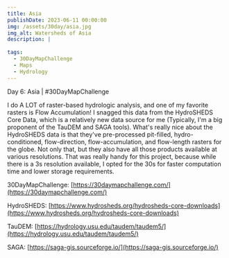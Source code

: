 ```yaml
---
title: Asia
publishDate: 2023-06-11 00:00:00
img: /assets/30day/asia.jpg
img_alt: Watersheds of Asia
description: |
  
tags:
  - 30DayMapChallenge
  - Maps
  - Hydrology
---
```


Day 6: Asia | #30DayMapChallenge

I do A LOT of raster-based hydrologic analysis, and one of my favorite rasters is Flow Accumulation!  I snagged this data from the HydroSHEDS Core Data, which is a relatively new data source for me (Typically, I'm a big proponent of the TauDEM and SAGA tools).  What's really nice about the HydroSHEDS data is that they've pre-processed pit-filled, hydro-conditioned, flow-direction, flow-accumulation, and flow-length rasters for the globe.  Not only that, but they also have all those products available at various resolutions.  That was really handy for this project, because while there is a 3s resolution available, I opted for the 30s for faster computation time and lower storage requirements.  

30DayMapChallenge:  [https://30daymapchallenge.com/](https://30daymapchallenge.com/)

HydroSHEDS:  [https://www.hydrosheds.org/hydrosheds-core-downloads](https://www.hydrosheds.org/hydrosheds-core-downloads)

TauDEM:  [https://hydrology.usu.edu/taudem/taudem5/](https://hydrology.usu.edu/taudem/taudem5/)

SAGA:  [https://saga-gis.sourceforge.io/](https://saga-gis.sourceforge.io/)